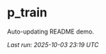 # p_train

Auto-updating README demo.

<!--START_SECTION:status-->
_Last run: 2025-10-03 23:19 UTC_
<!--END_SECTION:status-->








































































































































































































































































































































































































































































































































































































































































































































































































































































































































































